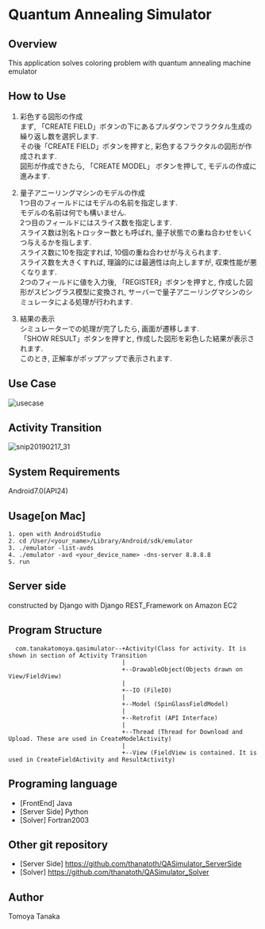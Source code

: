 # Quantum Annealing Simulator
## Overview
This application solves coloring problem with quantum annealing machine emulator

## How to Use
1. 彩色する図形の作成   
まず, 「CREATE FIELD」ボタンの下にあるプルダウンでフラクタル生成の繰り返し数を選択します.   
その後「CREATE FIELD」ボタンを押すと, 彩色するフラクタルの図形が作成されます.  
図形が作成できたら, 「CREATE MODEL」 ボタンを押して, モデルの作成に進みます.  
   
2. 量子アニーリングマシンのモデルの作成   
1つ目のフィールドにはモデルの名前を指定します.    
モデルの名前は何でも構いません.   
2つ目のフィールドにはスライス数を指定します.   
スライス数は別名トロッター数とも呼ばれ, 量子状態での重ね合わせをいくつ与えるかを指します.   
スライス数に10を指定すれば, 10個の重ね合わせが与えられます.     
スライス数を大きくすれば, 理論的には最適性は向上しますが, 収束性能が悪くなります.     
2つのフィールドに値を入力後, 「REGISTER」ボタンを押すと, 作成した図形がスピングラス模型に変換され, 
サーバーで量子アニーリングマシンのシミュレータによる処理が行われます.   

3. 結果の表示   
シミュレーターでの処理が完了したら, 画面が遷移します.   
「SHOW RESULT」ボタンを押すと, 作成した図形を彩色した結果が表示されます.    
このとき, 正解率がポップアップで表示されます.

## Use Case

![usecase](https://user-images.githubusercontent.com/27656483/52901458-15200e80-3247-11e9-802a-04a6d83efcab.png)

## Activity Transition

![snip20190217_31](https://user-images.githubusercontent.com/27656483/52901500-b7d88d00-3247-11e9-9d11-2d66de7fcf11.png)

## System Requirements
Android7.0(API24)

## Usage[on Mac]

    1. open with AndroidStudio
    2. cd /User/<your_name>/Library/Android/sdk/emulator
    3. ./emulator -list-avds
    4. ./emulator -avd <your_device_name> -dns-server 8.8.8.8
    5. run  

## Server side
constructed by Django with Django REST_Framework on Amazon EC2

## Program Structure

      com.tanakatomoya.qasimulator--+Activity(Class for activity. It is shown in section of Activity Transition
                                    |                                    
                                    +--DrawableObject(Objects drawn on View/FieldView)
                                    |
                                    +--IO (FileIO)
                                    |
                                    +--Model (SpinGlassFieldModel)
                                    |
                                    +--Retrofit (API Interface)
                                    |
                                    +--Thread (Thread for Download and Upload. These are used in CreateModelActivity)
                                    |
                                    +--View (FieldView is contained. It is used in CreateFieldActivity and ResultActivity)


## Programing language
- [FrontEnd] Java  
- [Server Side] Python
- [Solver]  Fortran2003

## Other git repository
- [Server Side] https://github.com/thanatoth/QASimulator_ServerSide
- [Solver] https://github.com/thanatoth/QASimulator_Solver

## Author
Tomoya Tanaka
